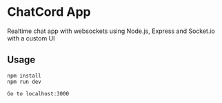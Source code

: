# ChatCord App
Realtime chat app with websockets using Node.js, Express and Socket.io with a custom UI
## Usage
```
npm install
npm run dev

Go to localhost:3000
```
